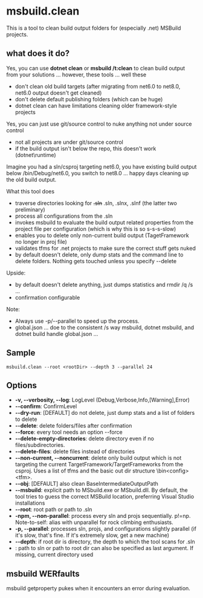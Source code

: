 ﻿# msbuild.clean

This is a tool to clean build output folders for (especially .net) MSBuild projects.

## what does it do?

Yes, you can use **dotnet clean** or **msbuild /t:clean** to clean build output from your solutions ... however, these tools ... well these
- don't clean old build targets (after migrating from net6.0 to net8.0, net6.0 output doesn't get cleaned)
- don't delete default publishing folders (which can be huge)
- dotnet clean can have limitations cleaning older framework-style projects

Yes, you can just use git/source control to nuke anything not under source control
- not all projects are under git/source control
- if the build output isn't below the repo, this doesn't work (dotnet\runtime)

Imagine you had a sln/csproj targeting net6.0, you have existing build output below /bin/Debug/net6.0, you switch to net8.0 ... happy days cleaning up the old build output.

What this tool does
- traverse directories looking for ~~.sln~~ .sln, .slnx, .slnf (the latter two preliminary)
- process all configurations from the .sln
- invokes msbuild to evaluate the build output related properties from the project file per configuration (which is why this is so s-s-s-slow)
- enables you to delete only non-current build output (TagetFramework no longer in proj file)
- validates tfms for .net projects to make sure the correct stuff gets nuked
- by default doesn't delete, only dump stats and the command line to delete folders. Nothing gets touched unless you specify --delete

Upside:
- by default doesn't delete anything, just dumps statistics and rmdir /q /s ...
- confirmation configurable

Note:
- Always use -p/--parallel to speed up the process.
- global.json ... doe to the consistent /s way msbuild, dotnet msbuild, and dotnet build handle global.json ... 

## Sample
`msbuild.clean --root <rootDir> --depth 3 --parallel 24`

## Options
  - **-v, --verbosity, --log**: LogLevel (Debug,Verbose,Info,[Warning],Error)
  - **--confirm**: ConfirmLevel
  - **--dry-run**: [DEFAULT] do not delete, just dump stats and a list of folders to delete
  - **--delete**: delete folders/files after confirmation
  - **--force**: every tool needs an option --force
  - **--delete-empty-directories**: delete directory even if no files/subdirectories.
  - **--delete-files**: delete files instead of directories
  - **--non-current, --noncurrent**: delete only build output which is not targeting the current TargetFramework/TargetFrameworks from the csproj. Uses a list of tfms and the basic out dir structure \bin\<config>\<tfm>.
  - **--obj**: [DEFAULT] also clean BaseIntermediateOutputPath
  - **--msbuild**: explicit path to MSbuild.exe or MSbuild.dll. By default, the tool tries to guess the correct MSBuild location, preferring Visual Studio installations
  - **--root**: root path or path to .sln
  - **-npm, --non-parallel**: process every sln and projs sequentially. p!=np. Note-to-self: alias with unparallel for rock climbing enthusiasts.
  - **-p, --parallel**: processes sln, projs, and configurations slightly parallel (if it's slow, that's fine. If it's extremely slow, get a new machine)
  - **--depth**: if root dir is directory, the depth to which the tool scans for .sln
  - **<path>**: path to sln or path to root dir can also be specified as last argument. If missing, current directory used

## msbuild WERfaults
msbuild getproperty pukes when it encounters an error during evaluation.
